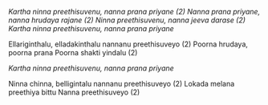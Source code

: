 _Kartha ninna preethisuvenu, nanna prana priyane (2)
Nanna prana priyane, nanna hrudaya rajane (2)
Ninna preethisuvenu, nanna jeeva darase (2)
Kartha ninna preethisuvenu, nanna prana priyane_

Ellariginthalu, elladakinthalu nannanu preethisuveyo (2)
Poorna hrudaya, poorna prana
Poorna shakti yindalu (2)

_Kartha ninna preethisuvenu, nanna prana priyane_

Ninna chinna, belligintalu nannanu preethisuveyo (2)
Lokada melana preethiya bittu
Nanna preethisuveyo (2)


